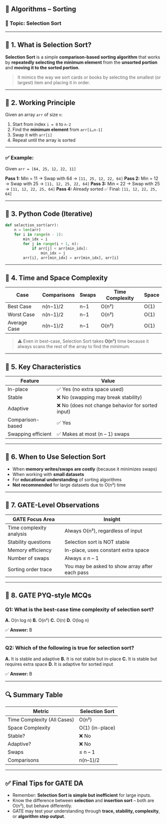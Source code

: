 
## 📘 Algorithms – Sorting

### 🔹 Topic: **Selection Sort**

---

## 🔹 1. **What is Selection Sort?**

**Selection Sort** is a simple **comparison-based sorting algorithm** that works by **repeatedly selecting the minimum element** from the **unsorted portion** and **moving it to the sorted portion**.

> It mimics the way we sort cards or books by selecting the smallest (or largest) item and placing it in order.

---

## 🔹 2. **Working Principle**

Given an array `arr` of size `n`:

1. Start from index `i = 0` to `n-2`
2. Find the **minimum element** from `arr[i…n-1]`
3. Swap it with `arr[i]`
4. Repeat until the array is sorted

---

### ✅ Example:

Given `arr = [64, 25, 12, 22, 11]`

**Pass 1:** Min = 11 → Swap with 64 → `[11, 25, 12, 22, 64]`
**Pass 2:** Min = 12 → Swap with 25 → `[11, 12, 25, 22, 64]`
**Pass 3:** Min = 22 → Swap with 25 → `[11, 12, 22, 25, 64]`
**Pass 4:** Already sorted
✅ Final: `[11, 12, 22, 25, 64]`

---

## 🔹 3. **Python Code (Iterative)**

```python
def selection_sort(arr):
    n = len(arr)
    for i in range(n - 1):
        min_idx = i
        for j in range(i + 1, n):
            if arr[j] < arr[min_idx]:
                min_idx = j
        arr[i], arr[min_idx] = arr[min_idx], arr[i]
```

---

## 🔹 4. **Time and Space Complexity**

| Case         | Comparisons | Swaps | Time Complexity | Space |
| ------------ | ----------- | ----- | --------------- | ----- |
| Best Case    | n(n−1)/2    | n−1   | O(n²)           | O(1)  |
| Worst Case   | n(n−1)/2    | n−1   | O(n²)           | O(1)  |
| Average Case | n(n−1)/2    | n−1   | O(n²)           | O(1)  |

> ⚠️ Even in best-case, Selection Sort takes **O(n²)** time because it always scans the rest of the array to find the minimum.

---

## 🔹 5. **Key Characteristics**

| Feature            | Value                                            |
| ------------------ | ------------------------------------------------ |
| In-place           | ✅ Yes (no extra space used)                      |
| Stable             | ❌ No (swapping may break stability)              |
| Adaptive           | ❌ No (does not change behavior for sorted input) |
| Comparison-based   | ✅ Yes                                            |
| Swapping efficient | ✅ Makes at most (n – 1) swaps                    |

---

## 🔹 6. **When to Use Selection Sort**

* When **memory writes/swaps are costly** (because it minimizes swaps)
* When working with **small datasets**
* For **educational understanding** of sorting algorithms
* **Not recommended** for large datasets due to O(n²) time

---

## 🔹 7. **GATE-Level Observations**

| GATE Focus Area          | Insight                                        |
| ------------------------ | ---------------------------------------------- |
| Time complexity analysis | Always O(n²), regardless of input              |
| Stability questions      | Selection sort is NOT stable                   |
| Memory efficiency        | In-place, uses constant extra space            |
| Number of swaps          | Always ≤ n – 1                                 |
| Sorting order trace      | You may be asked to show array after each pass |

---

## 🔹 8. **GATE PYQ-style MCQs**

### Q1: What is the best-case time complexity of selection sort?

**A.** O(n log n)
**B.** O(n²)
**C.** O(n)
**D.** O(log n)

✅ **Answer:** B

---

### Q2: Which of the following is true for selection sort?

**A.** It is stable and adaptive
**B.** It is not stable but in-place
**C.** It is stable but requires extra space
**D.** It is adaptive for sorted input

✅ **Answer:** B

---

## 🔍 Summary Table

| Metric                      | Selection Sort  |
| --------------------------- | --------------- |
| Time Complexity (All Cases) | O(n²)           |
| Space Complexity            | O(1) (in-place) |
| Stable?                     | ❌ No            |
| Adaptive?                   | ❌ No            |
| Swaps                       | ≤ n – 1         |
| Comparisons                 | n(n–1)/2        |

---

## ✅ Final Tips for GATE DA

* Remember: **Selection Sort is simple but inefficient** for large inputs.
* Know the difference between **selection** and **insertion sort** – both are O(n²), but behave differently.
* GATE may test your understanding through **trace, stability, complexity**, or **algorithm step output**.
